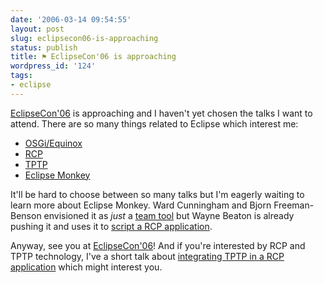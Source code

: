 ```yaml
---
date: '2006-03-14 09:54:55'
layout: post
slug: eclipsecon06-is-approaching
status: publish
title: ⚑ EclipseCon'06 is approaching
wordpress_id: '124'
tags:
- eclipse
---
```


[EclipseCon'06](http://www.eclipsecon.org/2006/Home.do) is approaching and I haven't yet chosen the talks I want to attend.
There are so many things related to Eclipse which interest me:

* [OSGi/Equinox](http://www.eclipse.org/equinox/)
* [RCP](http://www.eclipse.org/community/rcp.php "Rich Client Platform")
* [TPTP](http://www.eclipse.org/tptp/ "Test and Performance Tools Platform")
* [Eclipse Monkey](http://www.eclipse.org/dash/)

It'll be hard to choose between so many talks but I'm eagerly waiting to learn more about Eclipse Monkey.
Ward Cunningham and Bjorn Freeman-Benson envisioned it as *just* a [team tool](http://eclipse-projects.blogspot.com/2006/03/monkey-on-loose.html) but Wayne Beaton is already
pushing it and uses it to [script a RCP application](http://wbeaton.blogspot.com/2006/03/scripted-eclipse-rcp.html).

Anyway, see you at [EclipseCon'06](http://www.eclipsecon.org/2006/Home.do)!
And if you're interested by RCP and TPTP technology, I've a short talk about [integrating TPTP in a RCP application](http://www.eclipsecon.org/2006/Sub.do?id=198) which might interest you.
